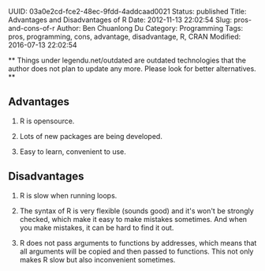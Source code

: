 UUID: 03a0e2cd-fce2-48ec-9fdd-4addcaad0021
Status: published
Title: Advantages and Disadvantages of R
Date: 2012-11-13 22:02:54
Slug: pros-and-cons-of-r
Author: Ben Chuanlong Du
Category: Programming
Tags: pros, programming, cons, advantage, disadvantage, R, CRAN
Modified: 2016-07-13 22:02:54

**
Things under legendu.net/outdated are outdated technologies 
that the author does not plan to update any more. 
Please look for better alternatives.
**
 

## Advantages

1. R is opensource.

2. Lots of new packages are being developed.

3. Easy to learn, convenient to use.

## Disadvantages

1. R is slow when running loops.

2. The syntax of R is very flexible (sounds good) 
and it's won't be strongly checked, 
which make it easy to make mistakes sometimes. 
And when you make mistakes, it can be hard to find it out.

3. R does not pass arguments to functions by addresses, 
which means that all arguments will be copied and then passed to functions. 
This not only makes R slow but also inconvenient sometimes.


